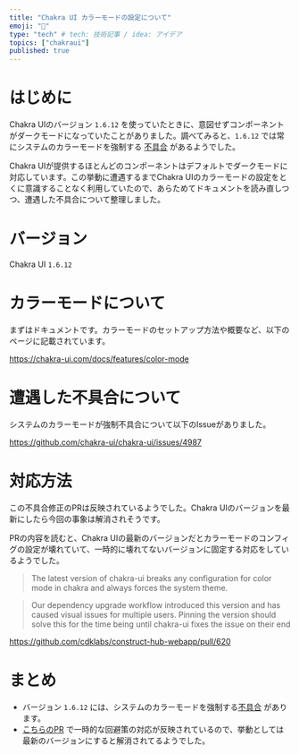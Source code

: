 ```yaml
---
title: "Chakra UI カラーモードの設定について"
emoji: "🤖"
type: "tech" # tech: 技術記事 / idea: アイデア
topics: ["chakraui"]
published: true
---
```


# はじめに

Chakra UIのバージョン `1.6.12` を使っていたときに、意図せずコンポーネントがダークモードになっていたことがありました。調べてみると、`1.6.12` では常にシステムのカラーモードを強制する [不具合](https://github.com/chakra-ui/chakra-ui/issues/4987) があるようでした。

Chakra UIが提供するほとんどのコンポーネントはデフォルトでダークモードに対応しています。この挙動に遭遇するまでChakra UIのカラーモードの設定をとくに意識することなく利用していたので、あらためてドキュメントを読み直しつつ、遭遇した不具合について整理しました。

# バージョン

Chakra UI `1.6.12`

# カラーモードについて

まずはドキュメントです。カラーモードのセットアップ方法や概要など、以下のページに記載されています。

https://chakra-ui.com/docs/features/color-mode


# 遭遇した不具合について

システムのカラーモードが強制不具合について以下のIssueがありました。

https://github.com/chakra-ui/chakra-ui/issues/4987

# 対応方法

この不具合修正のPRは反映されているようでした。Chakra UIのバージョンを最新にしたら今回の事象は解消されそうです。

PRの内容を読むと、Chakra UIの最新のバージョンだとカラーモードのコンフィグの設定が壊れていて、一時的に壊れてないバージョンに固定する対応をしているようでした。

> The latest version of chakra-ui breaks any configuration for color mode in chakra and always forces the system theme.

> Our dependency upgrade workflow introduced this version and has caused visual issues for multiple users. Pinning the version should solve this for the time being until chakra-ui fixes the issue on their end


https://github.com/cdklabs/construct-hub-webapp/pull/620

# まとめ

- バージョン `1.6.12` には、システムのカラーモードを強制する[不具合](https://github.com/chakra-ui/chakra-ui/issues/4987) があります。
- [こちらのPR](https://github.com/cdklabs/construct-hub-webapp/pull/620) で一時的な回避策の対応が反映されているので、挙動としては最新のバージョンにすると解消されてるようでした。
